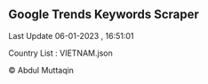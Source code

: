 

## Google Trends Keywords Scraper 
 
Last Update 06-01-2023 , 16:51:01

Country List :
VIETNAM.json



© Abdul Muttaqin 
